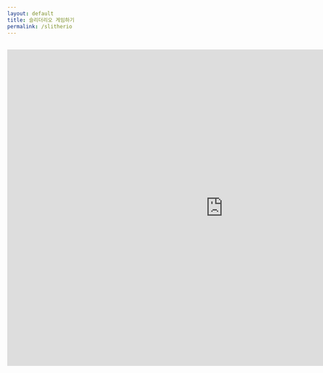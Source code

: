 ```yaml
---
layout: default
title: 슬리더리오 게임하기
permalink: /slitherio
---
```

<br>
<center><iframe src="http://slither.io/" width="1000" height="733" frameborder="0" marginwidth="0" marginheight="0" scrolling="no"></iframe></center>